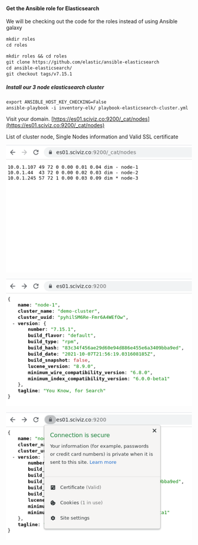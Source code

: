  #### Get the Ansible role for Elasticsearch 
We will be checking out the code for the roles instead of using Ansible galaxy  

```shell
mkdir roles
cd roles
```



```shell
mkdir roles && cd roles
git clone https://github.com/elastic/ansible-elasticsearch
cd ansible-elasticsearch/
git checkout tags/v7.15.1

```

#####  Install our 3 node elasticsearch cluster
```shell
export ANSIBLE_HOST_KEY_CHECKING=False
ansible-playbook -i inventory-elk/ playbook-elasticsearch-cluster.yml
```
Visit your domain.
[https://es01.sciviz.co:9200/_cat/nodes](https://es01.sciviz.co:9200/_cat/nodes)

List of cluster node, Single Nodes information and Valid SSL certificate

![Image ELK](./img/es_clusrer_deployment_validation.png)

![Image ELK](./img/es_clusrer_deployment_validation_node.png)

![Image ELK](./img/es_clusrer_deployment_validation_cert.png)